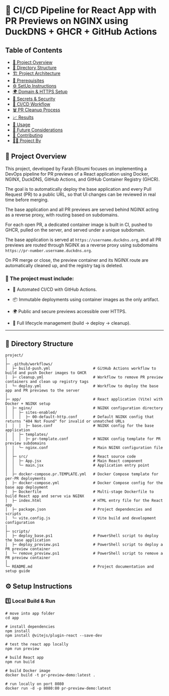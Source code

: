 # 🚀 CI/CD Pipeline for React App with PR Previews on NGINX using DuckDNS + GHCR + GitHub Actions

## Table of Contents

- [📌 Project Overview](#-project-overview)
- [📁 Directory Structure](#-directory-structure)
- [🏗️ Project Architecture](#%EF%B8%8F-project-architecture)
- [🔑 Prerequisites](#-prerequisites)
- [⚙️ SetUp Instructions](#-setup-instructions)
- [🌍 Domain & HTTPS Setup](#-domain-&-https-setup)
- [🔐 Secrets & Security](#-secrets-&-security)
- [🚀 CI/CD Workflow](#-ci/cd-workflow)
- [🗑️ PR Cleanup Process](#-pr-cleanup-process)
- [📈 Results](#-resultat)
- [🔧 Usage](#-usage)
- [🔮 Future Considerations](#-future-considerations)
- [🤝 Contributing](#-contributing)
- [👨‍💻 Project By](#project-by)

## 📌 Project Overview
This project, developed by Farah Elloumi focuses on implementing a DevOps pipeline for PR previews of a React application using Docker, NGINX, DuckDNS, GitHub Actions, and GitHub Container Registry (GHCR).

The goal is to automatically deploy the base application and every Pull Request (PR) to a public URL, so that UI changes can be reviewed in real time before merging.

The base application and all PR previews are served behind NGINX acting as a reverse proxy, with routing based on subdomains.

For each open PR, a dedicated container image is built in CI, pushed to GHCR, pulled on the server, and served under a unique subdomain.

The base application is served at ```https://username.duckdns.org```, and all PR previews are routed through NGINX as a reverse proxy using subdomains ```https://pr-number.username.duckdns.org```.

On PR merge or close, the preview container and its NGINX route are automatically cleaned up, and the registry tag is deleted.

### 🌟 The project must include:

- 🔄 Automated CI/CD with GitHub Actions.

- 📦 Immutable deployments using container images as the only artifact.

- 🌍 Public and secure previews accessible over HTTPS.

- 🧹 Full lifecycle management (build → deploy → cleanup).

---

## 📁 Directory Structure

```plaintext
project/
│
├─ .github/workflows/                  
│  ├─ build-push.yml                   # GitHub Actions workflow to build and push Docker images to GHCR
│  ├─ cleanup.yml                      # Workflow to remove PR preview containers and clean up registry tags
│  └─ deploy.yml                       # Workflow to deploy the base app and PR previews to the server
│
├─ app/                                # React application (Vite) with Docker + NGINX setup
│  ├─ nginx/                           # NGINX configuration directory
│  │  ├─ sites-enabled/                
│  │  │  ├─ 00-default-http.conf       # Default NGINX config that returns "404 Not Found" for invalid or unmatched URLs
│  │  │  ├─ base.conf                  # NGINX config for the base application
│  │  ├─ templates/
│  │  │  ├─ pr-template.conf           # NGINX config template for PR preview subdomains
│  │  └─ nginx.conf                    # Main NGINX configuration file
│  │
│  ├─ src/                             # React source code
│  │  ├─ App.jsx                       # Main React component
│  │  └─ main.jsx                      # Application entry point
│  │
│  ├─ docker-compose.pr.TEMPLATE.yml   # Docker Compose template for per-PR deployments
│  ├─ docker-compose.yml               # Docker Compose config for the base app deployment
│  ├─ Dockerfile                       # Multi-stage Dockerfile to build React app and serve via NGINX
│  ├─ index.html                       # HTML entry file for the React app
│  ├─ package.json                     # Project dependencies and scripts
│  └─ vite.config.js                   # Vite build and development configuration
│
├─ scripts/                            
│  ├─ deploy_base.ps1                  # PowerShell script to deploy the base application
│  ├─ deploy_preview.ps1               # PowerShell script to deploy a PR preview container
│  └─ remove_preview.ps1               # PowerShell script to remove a PR preview container
│
└─ README.md                           # Project documentation and setup guide

```

## ⚙️ Setup Instructions

### 1️⃣ Local Build & Run
```
# move into app folder
cd app

# install dependencies
npm install
npm install @vitejs/plugin-react --save-dev

# test the react app locally
npm run preview

# build React app
npm run build

# build Docker image
docker build -t pr-preview-demo:latest .

# run locally on port 8080
docker run -d -p 8080:80 pr-preview-demo:latest
```

